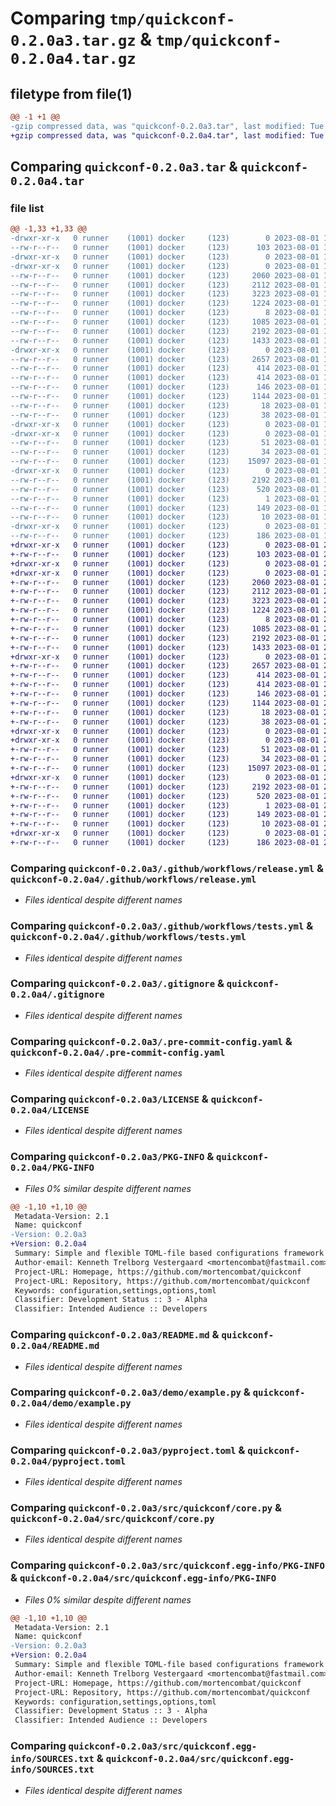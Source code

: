 # Comparing `tmp/quickconf-0.2.0a3.tar.gz` & `tmp/quickconf-0.2.0a4.tar.gz`

## filetype from file(1)

```diff
@@ -1 +1 @@
-gzip compressed data, was "quickconf-0.2.0a3.tar", last modified: Tue Aug  1 19:23:36 2023, max compression
+gzip compressed data, was "quickconf-0.2.0a4.tar", last modified: Tue Aug  1 20:20:51 2023, max compression
```

## Comparing `quickconf-0.2.0a3.tar` & `quickconf-0.2.0a4.tar`

### file list

```diff
@@ -1,33 +1,33 @@
-drwxr-xr-x   0 runner    (1001) docker     (123)        0 2023-08-01 19:23:36.753342 quickconf-0.2.0a3/
--rw-r--r--   0 runner    (1001) docker     (123)      103 2023-08-01 19:23:09.000000 quickconf-0.2.0a3/.flake8
-drwxr-xr-x   0 runner    (1001) docker     (123)        0 2023-08-01 19:23:36.745342 quickconf-0.2.0a3/.github/
-drwxr-xr-x   0 runner    (1001) docker     (123)        0 2023-08-01 19:23:36.749342 quickconf-0.2.0a3/.github/workflows/
--rw-r--r--   0 runner    (1001) docker     (123)     2060 2023-08-01 19:23:09.000000 quickconf-0.2.0a3/.github/workflows/release.yml
--rw-r--r--   0 runner    (1001) docker     (123)     2112 2023-08-01 19:23:09.000000 quickconf-0.2.0a3/.github/workflows/tests.yml
--rw-r--r--   0 runner    (1001) docker     (123)     3223 2023-08-01 19:23:09.000000 quickconf-0.2.0a3/.gitignore
--rw-r--r--   0 runner    (1001) docker     (123)     1224 2023-08-01 19:23:09.000000 quickconf-0.2.0a3/.pre-commit-config.yaml
--rw-r--r--   0 runner    (1001) docker     (123)        8 2023-08-01 19:23:16.000000 quickconf-0.2.0a3/.version
--rw-r--r--   0 runner    (1001) docker     (123)     1085 2023-08-01 19:23:09.000000 quickconf-0.2.0a3/LICENSE
--rw-r--r--   0 runner    (1001) docker     (123)     2192 2023-08-01 19:23:36.749342 quickconf-0.2.0a3/PKG-INFO
--rw-r--r--   0 runner    (1001) docker     (123)     1433 2023-08-01 19:23:09.000000 quickconf-0.2.0a3/README.md
-drwxr-xr-x   0 runner    (1001) docker     (123)        0 2023-08-01 19:23:36.749342 quickconf-0.2.0a3/demo/
--rw-r--r--   0 runner    (1001) docker     (123)     2657 2023-08-01 19:23:09.000000 quickconf-0.2.0a3/demo/example.py
--rw-r--r--   0 runner    (1001) docker     (123)      414 2023-08-01 19:23:09.000000 quickconf-0.2.0a3/demo/settings.toml
--rw-r--r--   0 runner    (1001) docker     (123)      414 2023-08-01 19:23:09.000000 quickconf-0.2.0a3/demo/settings_updated.toml
--rw-r--r--   0 runner    (1001) docker     (123)      146 2023-08-01 19:23:09.000000 quickconf-0.2.0a3/demo/typecheck.py
--rw-r--r--   0 runner    (1001) docker     (123)     1144 2023-08-01 19:23:09.000000 quickconf-0.2.0a3/pyproject.toml
--rw-r--r--   0 runner    (1001) docker     (123)       18 2023-08-01 19:23:09.000000 quickconf-0.2.0a3/requirements-dev.txt
--rw-r--r--   0 runner    (1001) docker     (123)       38 2023-08-01 19:23:36.753342 quickconf-0.2.0a3/setup.cfg
-drwxr-xr-x   0 runner    (1001) docker     (123)        0 2023-08-01 19:23:36.745342 quickconf-0.2.0a3/src/
-drwxr-xr-x   0 runner    (1001) docker     (123)        0 2023-08-01 19:23:36.749342 quickconf-0.2.0a3/src/quickconf/
--rw-r--r--   0 runner    (1001) docker     (123)       51 2023-08-01 19:23:09.000000 quickconf-0.2.0a3/src/quickconf/__init__.py
--rw-r--r--   0 runner    (1001) docker     (123)       34 2023-08-01 19:23:16.000000 quickconf-0.2.0a3/src/quickconf/_version.py
--rw-r--r--   0 runner    (1001) docker     (123)    15097 2023-08-01 19:23:09.000000 quickconf-0.2.0a3/src/quickconf/core.py
-drwxr-xr-x   0 runner    (1001) docker     (123)        0 2023-08-01 19:23:36.749342 quickconf-0.2.0a3/src/quickconf.egg-info/
--rw-r--r--   0 runner    (1001) docker     (123)     2192 2023-08-01 19:23:36.000000 quickconf-0.2.0a3/src/quickconf.egg-info/PKG-INFO
--rw-r--r--   0 runner    (1001) docker     (123)      520 2023-08-01 19:23:36.000000 quickconf-0.2.0a3/src/quickconf.egg-info/SOURCES.txt
--rw-r--r--   0 runner    (1001) docker     (123)        1 2023-08-01 19:23:36.000000 quickconf-0.2.0a3/src/quickconf.egg-info/dependency_links.txt
--rw-r--r--   0 runner    (1001) docker     (123)      149 2023-08-01 19:23:36.000000 quickconf-0.2.0a3/src/quickconf.egg-info/requires.txt
--rw-r--r--   0 runner    (1001) docker     (123)       10 2023-08-01 19:23:36.000000 quickconf-0.2.0a3/src/quickconf.egg-info/top_level.txt
-drwxr-xr-x   0 runner    (1001) docker     (123)        0 2023-08-01 19:23:36.749342 quickconf-0.2.0a3/tests/
--rw-r--r--   0 runner    (1001) docker     (123)      186 2023-08-01 19:23:09.000000 quickconf-0.2.0a3/tests/test_conf.py
+drwxr-xr-x   0 runner    (1001) docker     (123)        0 2023-08-01 20:20:51.610807 quickconf-0.2.0a4/
+-rw-r--r--   0 runner    (1001) docker     (123)      103 2023-08-01 20:20:39.000000 quickconf-0.2.0a4/.flake8
+drwxr-xr-x   0 runner    (1001) docker     (123)        0 2023-08-01 20:20:51.606807 quickconf-0.2.0a4/.github/
+drwxr-xr-x   0 runner    (1001) docker     (123)        0 2023-08-01 20:20:51.610807 quickconf-0.2.0a4/.github/workflows/
+-rw-r--r--   0 runner    (1001) docker     (123)     2060 2023-08-01 20:20:39.000000 quickconf-0.2.0a4/.github/workflows/release.yml
+-rw-r--r--   0 runner    (1001) docker     (123)     2112 2023-08-01 20:20:39.000000 quickconf-0.2.0a4/.github/workflows/tests.yml
+-rw-r--r--   0 runner    (1001) docker     (123)     3223 2023-08-01 20:20:39.000000 quickconf-0.2.0a4/.gitignore
+-rw-r--r--   0 runner    (1001) docker     (123)     1224 2023-08-01 20:20:39.000000 quickconf-0.2.0a4/.pre-commit-config.yaml
+-rw-r--r--   0 runner    (1001) docker     (123)        8 2023-08-01 20:20:41.000000 quickconf-0.2.0a4/.version
+-rw-r--r--   0 runner    (1001) docker     (123)     1085 2023-08-01 20:20:39.000000 quickconf-0.2.0a4/LICENSE
+-rw-r--r--   0 runner    (1001) docker     (123)     2192 2023-08-01 20:20:51.610807 quickconf-0.2.0a4/PKG-INFO
+-rw-r--r--   0 runner    (1001) docker     (123)     1433 2023-08-01 20:20:39.000000 quickconf-0.2.0a4/README.md
+drwxr-xr-x   0 runner    (1001) docker     (123)        0 2023-08-01 20:20:51.610807 quickconf-0.2.0a4/demo/
+-rw-r--r--   0 runner    (1001) docker     (123)     2657 2023-08-01 20:20:39.000000 quickconf-0.2.0a4/demo/example.py
+-rw-r--r--   0 runner    (1001) docker     (123)      414 2023-08-01 20:20:39.000000 quickconf-0.2.0a4/demo/settings.toml
+-rw-r--r--   0 runner    (1001) docker     (123)      414 2023-08-01 20:20:39.000000 quickconf-0.2.0a4/demo/settings_updated.toml
+-rw-r--r--   0 runner    (1001) docker     (123)      146 2023-08-01 20:20:39.000000 quickconf-0.2.0a4/demo/typecheck.py
+-rw-r--r--   0 runner    (1001) docker     (123)     1144 2023-08-01 20:20:39.000000 quickconf-0.2.0a4/pyproject.toml
+-rw-r--r--   0 runner    (1001) docker     (123)       18 2023-08-01 20:20:39.000000 quickconf-0.2.0a4/requirements-dev.txt
+-rw-r--r--   0 runner    (1001) docker     (123)       38 2023-08-01 20:20:51.610807 quickconf-0.2.0a4/setup.cfg
+drwxr-xr-x   0 runner    (1001) docker     (123)        0 2023-08-01 20:20:51.606807 quickconf-0.2.0a4/src/
+drwxr-xr-x   0 runner    (1001) docker     (123)        0 2023-08-01 20:20:51.610807 quickconf-0.2.0a4/src/quickconf/
+-rw-r--r--   0 runner    (1001) docker     (123)       51 2023-08-01 20:20:39.000000 quickconf-0.2.0a4/src/quickconf/__init__.py
+-rw-r--r--   0 runner    (1001) docker     (123)       34 2023-08-01 20:20:41.000000 quickconf-0.2.0a4/src/quickconf/_version.py
+-rw-r--r--   0 runner    (1001) docker     (123)    15097 2023-08-01 20:20:39.000000 quickconf-0.2.0a4/src/quickconf/core.py
+drwxr-xr-x   0 runner    (1001) docker     (123)        0 2023-08-01 20:20:51.610807 quickconf-0.2.0a4/src/quickconf.egg-info/
+-rw-r--r--   0 runner    (1001) docker     (123)     2192 2023-08-01 20:20:51.000000 quickconf-0.2.0a4/src/quickconf.egg-info/PKG-INFO
+-rw-r--r--   0 runner    (1001) docker     (123)      520 2023-08-01 20:20:51.000000 quickconf-0.2.0a4/src/quickconf.egg-info/SOURCES.txt
+-rw-r--r--   0 runner    (1001) docker     (123)        1 2023-08-01 20:20:51.000000 quickconf-0.2.0a4/src/quickconf.egg-info/dependency_links.txt
+-rw-r--r--   0 runner    (1001) docker     (123)      149 2023-08-01 20:20:51.000000 quickconf-0.2.0a4/src/quickconf.egg-info/requires.txt
+-rw-r--r--   0 runner    (1001) docker     (123)       10 2023-08-01 20:20:51.000000 quickconf-0.2.0a4/src/quickconf.egg-info/top_level.txt
+drwxr-xr-x   0 runner    (1001) docker     (123)        0 2023-08-01 20:20:51.610807 quickconf-0.2.0a4/tests/
+-rw-r--r--   0 runner    (1001) docker     (123)      186 2023-08-01 20:20:39.000000 quickconf-0.2.0a4/tests/test_conf.py
```

### Comparing `quickconf-0.2.0a3/.github/workflows/release.yml` & `quickconf-0.2.0a4/.github/workflows/release.yml`

 * *Files identical despite different names*

### Comparing `quickconf-0.2.0a3/.github/workflows/tests.yml` & `quickconf-0.2.0a4/.github/workflows/tests.yml`

 * *Files identical despite different names*

### Comparing `quickconf-0.2.0a3/.gitignore` & `quickconf-0.2.0a4/.gitignore`

 * *Files identical despite different names*

### Comparing `quickconf-0.2.0a3/.pre-commit-config.yaml` & `quickconf-0.2.0a4/.pre-commit-config.yaml`

 * *Files identical despite different names*

### Comparing `quickconf-0.2.0a3/LICENSE` & `quickconf-0.2.0a4/LICENSE`

 * *Files identical despite different names*

### Comparing `quickconf-0.2.0a3/PKG-INFO` & `quickconf-0.2.0a4/PKG-INFO`

 * *Files 0% similar despite different names*

```diff
@@ -1,10 +1,10 @@
 Metadata-Version: 2.1
 Name: quickconf
-Version: 0.2.0a3
+Version: 0.2.0a4
 Summary: Simple and flexible TOML-file based configurations framework
 Author-email: Kenneth Trelborg Vestergaard <mortencombat@fastmail.com>
 Project-URL: Homepage, https://github.com/mortencombat/quickconf
 Project-URL: Repository, https://github.com/mortencombat/quickconf
 Keywords: configuration,settings,options,toml
 Classifier: Development Status :: 3 - Alpha
 Classifier: Intended Audience :: Developers
```

### Comparing `quickconf-0.2.0a3/README.md` & `quickconf-0.2.0a4/README.md`

 * *Files identical despite different names*

### Comparing `quickconf-0.2.0a3/demo/example.py` & `quickconf-0.2.0a4/demo/example.py`

 * *Files identical despite different names*

### Comparing `quickconf-0.2.0a3/pyproject.toml` & `quickconf-0.2.0a4/pyproject.toml`

 * *Files identical despite different names*

### Comparing `quickconf-0.2.0a3/src/quickconf/core.py` & `quickconf-0.2.0a4/src/quickconf/core.py`

 * *Files identical despite different names*

### Comparing `quickconf-0.2.0a3/src/quickconf.egg-info/PKG-INFO` & `quickconf-0.2.0a4/src/quickconf.egg-info/PKG-INFO`

 * *Files 0% similar despite different names*

```diff
@@ -1,10 +1,10 @@
 Metadata-Version: 2.1
 Name: quickconf
-Version: 0.2.0a3
+Version: 0.2.0a4
 Summary: Simple and flexible TOML-file based configurations framework
 Author-email: Kenneth Trelborg Vestergaard <mortencombat@fastmail.com>
 Project-URL: Homepage, https://github.com/mortencombat/quickconf
 Project-URL: Repository, https://github.com/mortencombat/quickconf
 Keywords: configuration,settings,options,toml
 Classifier: Development Status :: 3 - Alpha
 Classifier: Intended Audience :: Developers
```

### Comparing `quickconf-0.2.0a3/src/quickconf.egg-info/SOURCES.txt` & `quickconf-0.2.0a4/src/quickconf.egg-info/SOURCES.txt`

 * *Files identical despite different names*

